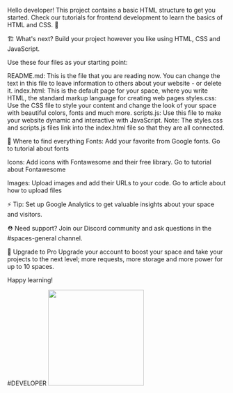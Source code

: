  Hello developer!
This project contains a basic HTML structure to get you started. Check our tutorials for frontend development to learn the basics of HTML and CSS. 🦄

🏗 What's next?
Build your project however you like using HTML, CSS and JavaScript.

Use these four files as your starting point:

README.md: This is the file that you are reading now. You can change the text in this file to leave information to others about your website - or delete it.
index.html: This is the default page for your space, where you write HTML, the standard markup language for creating web pages
styles.css: Use the CSS file to style your content and change the look of your space with beautiful colors, fonts and much more.
scripts.js: Use this file to make your website dynamic and interactive with JavaScript.
Note: The styles.css and scripts.js files link into the index.html file so that they are all connected.

🎨 Where to find everything
Fonts: Add your favorite from Google fonts.
Go to tutorial about fonts

Icons: Add icons with Fontawesome and their free library.
Go to tutorial about Fontawesome

Images: Upload images and add their URLs to your code.
Go to article about how to upload files

⚡️ Tip: Set up Google Analytics to get valuable insights about your space and visitors.

⛑ Need support?
Join our Discord community and ask questions in the #spaces-general channel.

🚀 Upgrade to Pro
Upgrade your account to boost your space and take your projects to the next level; more requests, more storage and more power for up to 10 spaces.

Happy learning!

#DEVELOPER
<a href="t.me/wangstrap"><img src="https://img.shields.io/badge/Developer%20Support%3F-yes-green?&style=flat-square?&logo=telegram" width=220px></a></p>

